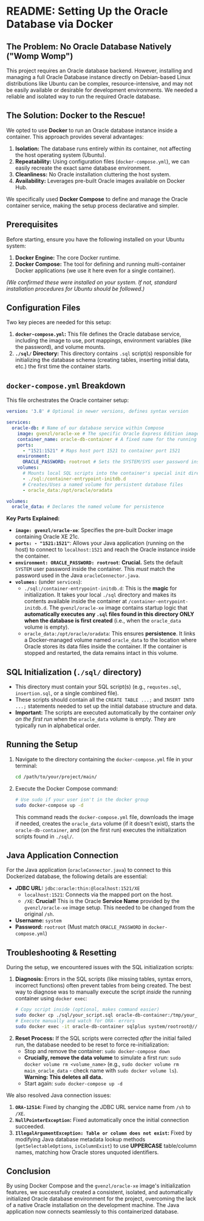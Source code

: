 # README: Setting Up the Oracle Database via Docker

## The Problem: No Oracle Database Natively ("Womp Womp")

This project requires an Oracle database backend. However, installing and managing a full Oracle Database instance directly on Debian-based Linux distributions like Ubuntu can be complex, resource-intensive, and may not be easily available or desirable for development environments. We needed a reliable and isolated way to run the required Oracle database.

## The Solution: Docker to the Rescue!

We opted to use **Docker** to run an Oracle database instance inside a container. This approach provides several advantages:

1.  **Isolation:** The database runs entirely within its container, not affecting the host operating system (Ubuntu).
2.  **Repeatability:** Using configuration files (`docker-compose.yml`), we can easily recreate the exact same database environment.
3.  **Cleanliness:** No Oracle installation cluttering the host system.
4.  **Availability:** Leverages pre-built Oracle images available on Docker Hub.

We specifically used **Docker Compose** to define and manage the Oracle container service, making the setup process declarative and simpler.

## Prerequisites

Before starting, ensure you have the following installed on your Ubuntu system:

1.  **Docker Engine:** The core Docker runtime.
2.  **Docker Compose:** The tool for defining and running multi-container Docker applications (we use it here even for a single container).

*(We confirmed these were installed on your system. If not, standard installation procedures for Ubuntu should be followed.)*

## Configuration Files

Two key pieces are needed for this setup:

1.  **`docker-compose.yml`:** This file defines the Oracle database service, including the image to use, port mappings, environment variables (like the password), and volume mounts.
2.  **`./sql/` Directory:** This directory contains `.sql` script(s) responsible for initializing the database schema (creating tables, inserting initial data, etc.) the first time the container starts.

## `docker-compose.yml` Breakdown

This file orchestrates the Oracle container setup:

```yaml
version: '3.8' # Optional in newer versions, defines syntax version

services:
  oracle-db: # Name of our database service within Compose
    image: gvenzl/oracle-xe # The specific Oracle Express Edition image used
    container_name: oracle-db-container # A fixed name for the running container
    ports:
      - "1521:1521" # Maps host port 1521 to container port 1521
    environment:
      ORACLE_PASSWORD: rootroot # Sets the SYSTEM/SYS user password inside the container
    volumes:
      # Mounts local SQL scripts into the container's special init directory
      - ./sql:/container-entrypoint-initdb.d
      # Creates/Uses a named volume for persistent database files
      - oracle_data:/opt/oracle/oradata

volumes:
  oracle_data: # Declares the named volume for persistence
```

**Key Parts Explained:**

*   **`image: gvenzl/oracle-xe`**: Specifies the pre-built Docker image containing Oracle XE 21c.
*   **`ports: - "1521:1521"`**: Allows your Java application (running on the host) to connect to `localhost:1521` and reach the Oracle instance inside the container.
*   **`environment: ORACLE_PASSWORD: rootroot`**: **Crucial.** Sets the default `SYSTEM` user password inside the container. This *must* match the password used in the Java `oracleConnector.java`.
*   **`volumes:`** (under `services`):
    *   `./sql:/container-entrypoint-initdb.d`: This is the **magic** for initialization. It takes your local `./sql` directory and makes its contents available inside the container at `/container-entrypoint-initdb.d`. The `gvenzl/oracle-xe` image contains startup logic that **automatically executes any `.sql` files found in this directory ONLY when the database is first created** (i.e., when the `oracle_data` volume is empty).
    *   `oracle_data:/opt/oracle/oradata`: This ensures **persistence**. It links a Docker-managed volume named `oracle_data` to the location where Oracle stores its data files inside the container. If the container is stopped and restarted, the data remains intact in this volume.

## SQL Initialization (`./sql/` directory)

*   This directory must contain your SQL script(s) (e.g., `requstes.sql`, `insertion.sql`, or a single combined file).
*   These scripts should contain all the `CREATE TABLE ...;` and `INSERT INTO ...;` statements needed to set up the initial database structure and data.
*   **Important:** The scripts are executed automatically by the container *only on the first run* when the `oracle_data` volume is empty. They are typically run in alphabetical order.

## Running the Setup

1.  Navigate to the directory containing the `docker-compose.yml` file in your terminal:
    ```bash
    cd /path/to/your/project/main/
    ```
2.  Execute the Docker Compose command:
    ```bash
    # Use sudo if your user isn't in the docker group
    sudo docker-compose up -d
    ```
    This command reads the `docker-compose.yml` file, downloads the image if needed, creates the `oracle_data` volume (if it doesn't exist), starts the `oracle-db-container`, and (on the first run) executes the initialization scripts found in `./sql/`.

## Java Application Connection

For the Java application (`oracleConnector.java`) to connect to this Dockerized database, the following details are essential:

*   **JDBC URL:** `jdbc:oracle:thin:@localhost:1521/XE`
    *   `localhost:1521`: Connects via the mapped port on the host.
    *   `/XE`: **Crucial!** This is the Oracle **Service Name** provided by the `gvenzl/oracle-xe` image setup. This needed to be changed from the original `/sh`.
*   **Username:** `system`
*   **Password:** `rootroot` (Must match `ORACLE_PASSWORD` in `docker-compose.yml`)

## Troubleshooting & Resetting

During the setup, we encountered issues with the SQL initialization scripts:

1.  **Diagnosis:** Errors in the SQL scripts (like missing tables, syntax errors, incorrect functions) often prevent tables from being created. The best way to diagnose was to manually execute the script *inside* the running container using `docker exec`:
    ```bash
    # Copy script inside (optional, makes command easier)
    sudo docker cp ./sql/your_script.sql oracle-db-container:/tmp/your_script.sql
    # Execute manually and watch for ORA- errors
    sudo docker exec -it oracle-db-container sqlplus system/rootroot@//localhost:1521/XE @/tmp/your_script.sql
    ```
2.  **Reset Process:** If the SQL scripts were corrected *after* the initial failed run, the database needed to be reset to force re-initialization:
    *   Stop and remove the container: `sudo docker-compose down`
    *   **Crucially, remove the data volume** to simulate a first run: `sudo docker volume rm <volume_name>` (e.g., `sudo docker volume rm main_oracle_data` - check name with `sudo docker volume ls`). **Warning: This deletes all data.**
    *   Start again: `sudo docker-compose up -d`

We also resolved Java connection issues:

1.  **`ORA-12514`:** Fixed by changing the JDBC URL service name from `/sh` to `/XE`.
2.  **`NullPointerException`:** Fixed automatically once the initial connection succeeded.
3.  **`IllegalArgumentException: Table or column does not exist`:** Fixed by modifying Java database metadata lookup methods (`getSelectableOptions`, `isColumnExist`) to use **UPPERCASE** table/column names, matching how Oracle stores unquoted identifiers.

## Conclusion

By using Docker Compose and the `gvenzl/oracle-xe` image's initialization features, we successfully created a consistent, isolated, and automatically initialized Oracle database environment for the project, overcoming the lack of a native Oracle installation on the development machine. The Java application now connects seamlessly to this containerized database.
